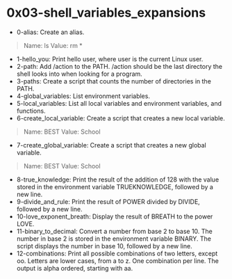 # 0x03-shell_variables_expansions
* 0-alias: Create an alias.
> Name: ls 
> Value: rm *
* 1-hello_you: Print hello user, where user is the current Linux user.
* 2-path: Add /action to the PATH. /action should be the last directory the shell looks into when looking for a program.
* 3-paths: Create a script that counts the number of directories in the PATH.
* 4-global_variables: List environment variables.
* 5-local_variables: List all local variables and environment variables, and functions.
* 6-create_local_variable: Create a script that creates a new local variable.
> Name: BEST
> Value: School
* 7-create_global_variable: Create a script that creates a new global variable.
> Name: BEST
> Value: School
* 8-true_knowledge: Print the result of the addition of 128 with the value stored in the environment variable TRUEKNOWLEDGE, followed by a new line.
* 9-divide_and_rule: Print the result of POWER divided by DIVIDE, followed by a new line.
* 10-love_exponent_breath: Display the result of BREATH to the power LOVE.
* 11-binary_to_decimal: Convert a number from base 2 to base 10. The number in base 2 is stored in the environment variable BINARY. The script displays the number in base 10, followed by a new line.
* 12-combinations: Print all possible combinations of two letters, except oo. Letters are lower cases, from a to z. One combination per line. The output is alpha ordered, starting with aa.
